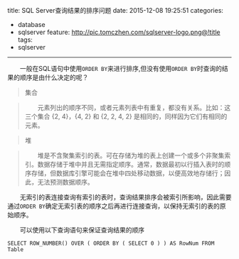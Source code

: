title: SQL Server查询结果的排序问题
date: 2015-12-08 19:25:51
categories:
  - database
  - sqlserver
feature: http://pic.tomczhen.com/sqlserver-logo.png@!title
tags:
  - sqlserver
---
　　一般在SQL语句中使用`ORDER BY`来进行排序,但没有使用`ORDER BY`时查询的结果的顺序是由什么决定的呢？

>集合

>　　元素列出的顺序不同，或者元素列表中有重复，都没有关系。比如：这三个集合 {2, 4}，{4, 2} 和 {2, 2, 4, 2} 是相同的，同样因为它们有相同的元素。


>堆

>　　堆是不含聚集索引的表。可在存储为堆的表上创建一个或多个非聚集索引。数据存储于堆中并且无需指定顺序。通常，数据最初以行插入表时的顺序存储，但数据库引擎可能会在堆中四处移动数据，以便高效地存储行；因此，无法预测数据顺序。

　　无索引的表连接查询有索引的表时，查询结果排序会被索引所影响，因此需要通过`ORDER BY`确定无索引表的顺序之后再进行连接查询，以保持无索引的表的原始顺序。

　　可以使用以下查询语句来保证查询结果的顺序
```
SELECT ROW_NUMBER() OVER ( ORDER BY ( SELECT 0 ) ) AS RowNum FROM Table
```